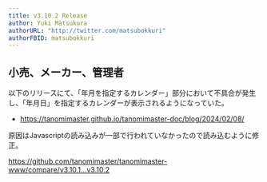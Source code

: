 ```yaml
---
title: v3.10.2 Release
author: Yuki Matsukura
authorURL: "http://twitter.com/matsubokkuri"
authorFBID: matsubokkuri
---
```


## 小売、メーカー、管理者

以下のリリースにて、「年月を指定するカレンダー」部分において不具合が発生し、「年月日」を指定するカレンダーが表示されるようになっていた。
- https://tanomimaster.github.io/tanomimaster-doc/blog/2024/02/08/


原因はJavascriptの読み込みが一部で行われていなかったので読み込むように修正。


https://github.com/tanomimaster/tanomimaster-www/compare/v3.10.1...v3.10.2

